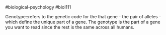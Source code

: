 #biological-psychology #biol111 

Genotype::refers to the genetic code for the that gene - the pair of alleles - which define the unique part of a gene. The genotype is the part of a gene you want to read since the rest is the same across all humans.
<!--SR:!2023-12-21,3,250-->